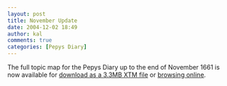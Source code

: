 ```yaml
---
layout: post
title: November Update
date: 2004-12-02 18:49
author: kal
comments: true
categories: [Pepys Diary]
---
```

The full topic map for the Pepys Diary up to the end of November 1661 is now available for <a href="/pepysmap/pepys-diary.xtm">download as a 3.3MB XTM file</a> or <a href="/pepysmap/html/index.html">browsing online</a>.

